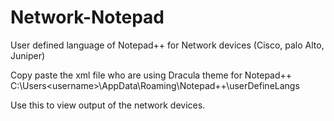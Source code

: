 # Network-Notepad
User defined language of Notepad++ for Network devices (Cisco, palo Alto, Juniper)

Copy paste the xml file who are using Dracula theme for Notepad++
C:\Users\<username>\AppData\Roaming\Notepad++\userDefineLangs

Use this to view output of the network devices.
